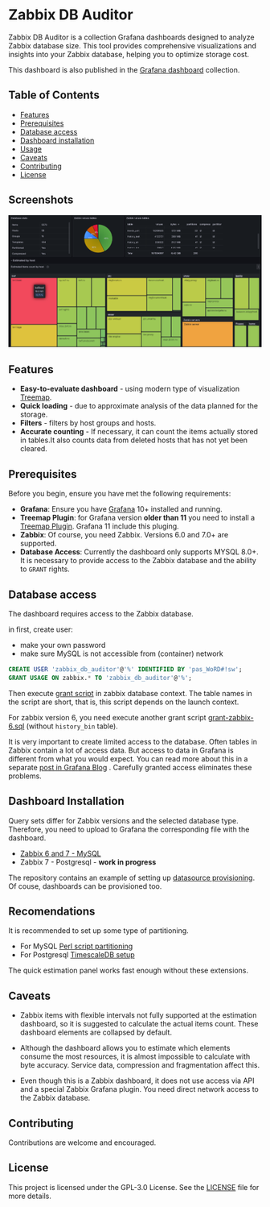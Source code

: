 # Zabbix DB Auditor

Zabbix DB Auditor is a collection Grafana dashboards designed to analyze Zabbix database size. This tool provides comprehensive visualizations and insights into your Zabbix database, helping you to optimize storage cost.

This dashboard is also published in the [Grafana dashboard](https://grafana.com/grafana/dashboards/22665-zabbix-db-auditor/) collection.

## Table of Contents

- [Features](#features)
- [Prerequisites](#prerequisites)
- [Database access](#database-access)
- [Dashboard installation](#dashboard-installation)
- [Usage](#usage)
- [Caveats](#caveats)
- [Contributing](#contributing)
- [License](#license)

## Screenshots

![Zabbix DB Auditor](images/zabbix_db_auditor_1.png)

## Features

- **Easy-to-evaluate dashboard** - using modern type of visualization [Treemap]( https://grafana.com/grafana/plugins/marcusolsson-treemap-panel/).
- **Quick loading**   - due to approximate analysis of the data planned for the storage.
- **Filters** - filters by host groups and hosts.
- **Accurate counting** - If necessary, it can count the items actually stored in tables.It also counts data from deleted hosts that has not yet been cleared.

## Prerequisites

Before you begin, ensure you have met the following requirements:

- **Grafana**: Ensure you have [Grafana](https://grafana.com/) 10+ installed and running.
- **Treemap Plugin**: for Grafana version **older than 11** you need to install a [Treemap Plugin](https://grafana.com/grafana/plugins/marcusolsson-treemap-panel/). Grafana 11 include this pluging.
- **Zabbix**: Of course, you need Zabbix. Versions 6.0 and 7.0+ are supported.
- **Database Access**: Currently the dashboard only supports MYSQL 8.0+. It is necessary to provide access to the Zabbix database and the ability to `GRANT` rights.


## Database access

The dashboard requires access to the Zabbix database.

in first, create user:
 - make your own password
 - make sure MySQL is not accessible from (container) network

```sql
CREATE USER 'zabbix_db_auditor'@'%' IDENTIFIED BY 'pas_WoRD#!sw';
GRANT USAGE ON zabbix.* TO 'zabbix_db_auditor'@'%';
```

Then execute [grant script](sql/mysql/grant.sql) in zabbix database context.
The table names in the script are short, that is, this script depends on the launch context.

For zabbix version 6, you need execute another grant script [grant-zabbix-6.sql](sql/mysql/grant-zabbix-6.sql) (without `history_bin` table).

It is very important to create limited access to the database.
Often tables in Zabbix contain a lot of access data. But access to data in Grafana is different from what you would expect. You can read more about this in a separate [post in Grafana Blog](https://grafana.com/blog/2024/05/06/data-source-security-in-grafana-best-practices-and-what-to-avoid/) . Carefully granted access eliminates these problems.


## Dashboard Installation

Query sets differ for Zabbix versions and the selected database type.
Therefore, you need to upload to Grafana the corresponding file with the dashboard.
 - [Zabbix 6 and 7 - MySQL](dashboards/mysql/zabbix-db-auditor-mysql.json)
 - Zabbix 7 - Postgresql - **work in progress**

The repository contains an example of setting up [datasource provisioning](provisioning-example/datasources/).
Of couse, dashboards can be provisioned too.

## Recomendations

It is recommended to set up some type of partitioning.
 - For MySQL [Perl script partitioning](https://github.com/OpensourceICTSolutions/zabbix-mysql-partitioning-perl)
 - For Postgresql [TimescaleDB setup](https://www.zabbix.com/documentation/current/en/manual/appendix/install/timescaledb)

The quick estimation  panel works fast enough without these extensions.

## Caveats

- Zabbix items with flexible intervals not fully supported at the estimation dashboard, so it is suggested to calculate the actual items count. These dashboard elements are collapsed by default.

- Although the dashboard allows you to estimate which elements consume the most resources, it is almost impossible to calculate with byte accuracy. Service data, compression and fragmentation affect this.

- Even though this is a Zabbix dashboard, it does not use access via API and a special Zabbix Grafana plugin. You need direct network access to the Zabbix database.

## Contributing

Contributions are welcome and encouraged.

## License

This project is licensed under the GPL-3.0 License. See the [LICENSE](LICENSE) file for more details.
